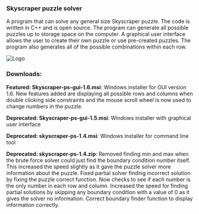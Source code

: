 ### Skyscraper puzzle solver ###
A program that can solve any general size Skyscraper puzzle. The code is written in C++ and is open source. The program can generate all possible puzzles up to storage space on the computer. A graphical user interface allows the user to create their own puzzle or use pre-created puzzles. The program also generates all of the possible combinations within each row.

<img src='http://skyscraper-ps.googlecode.com/files/Skyscraper-ps-gui.jpg' alt='Logo' />

### Downloads: ###

<b>Featured: Skyscraper-ps-gui-1.6.msi</b>: Windows installer for GUI version 1.6. New features added are displaying all possible rows and columns when double clicking side constraints and the mouse scroll wheel is now used to change numbers in the puzzle.

<b>Deprecated: Skyscraper-ps-gui-1.5.msi</b>: Windows installer with graphical user interface

<b>Deprecated: skyscraper-ps-1.4.msi</b>: Windows installer for command line tool

<b>Deprecated: skyscraper-ps-1.4.zip</b>: Removed finding min and max when the brute force solver could just find the boundary condition number itself. This increased the speed slightly as it gave the puzzle solver more information about the puzzle. Fixed partial solver finding incorrect solution by fixing the puzzle correct function. Now checks to see if each number is the only number in each row and column. Increased the speed for finding partial solutions by skipping any boundary condition with a value of 0 as it gives the solver no information. Correct boundary finder function to display information correctly.
